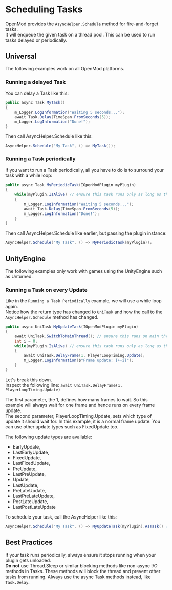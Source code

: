 # Scheduling Tasks
OpenMod provides the `AsyncHelper.Schedule` method for fire-and-forget tasks.  
It will enqueue the given task on a thread pool. This can be used to run tasks delayed or periodically.  

## Universal
The following examples work on all OpenMod platforms.

### Running a delayed Task
You can delay a Task like this:

```c#
public async Task MyTask()
{
    m_Logger.LogInformation("Waiting 5 seconds...");
    await Task.Delay(TimeSpan.FromSeconds(5));
    m_Logger.LogInformation("Done!");
}
```
Then call AsyncHelper.Schedule like this:
```c#
AsyncHelper.Schedule("My Task", () => MyTask());
```

### Running a Task periodically
If you want to run a Task periodically, all you have to do is to surround your task with a while loop:

```c#
public async Task MyPeriodicTask(IOpenModPlugin myPlugin)
{
    while(myPlugin.IsAlive) // ensure this task runs only as long as the plugin is loaded 
    {
        m_Logger.LogInformation("Waiting 5 seconds...");
        await Task.Delay(TimeSpan.FromSeconds(5));
        m_Logger.LogInformation("Done!");
    }
}
```
Then call AsyncHelper.Schedule like earlier, but passing the plugin instance:
```c#
AsyncHelper.Schedule("My Task", () => MyPeriodicTask(myPlugin));
```

## UnityEngine
The following examples only work with games using the UnityEngine such as Unturned.

### Running a Task on every Update
Like in the `Running a Task Periodically` example, we will use a while loop again.  
Notice how the return type has changed to `UniTask` and how the call to the `AsyncHelper.Schedule` method has changed.

```c#
public async UniTask MyUpdateTask(IOpenModPlugin myPlugin)
{
    await UniTask.SwitchToMainThread(); // ensure this runs on main thread first.
    int i = 0;
    while(myPlugin.IsAlive) // ensure this task runs only as long as the plugin is loaded 
    {
        await UniTask.DelayFrame(1, PlayerLoopTiming.Update);
        m_Logger.LogInformation($"Frame update: {++i}");
    }
}
```

Let's break this down.  
Inspect the following line:
`await UniTask.DelayFrame(1, PlayerLoopTiming.Update)`  

The first parameter, the 1, defines how many frames to wait. So this example will always wait for one frame and hence runs on every frame update.  
The second parameter, PlayerLoopTiming.Update, sets which type of update it should wait for. In this example, it is a normal frame update. You can use other update types such as FixedUpdate too.

The following update types are available:

* EarlyUpdate,
* LastEarlyUpdate,
* FixedUpdate,
* LastFixedUpdate,
* PreUpdate,
* LastPreUpdate,
* Update,
* LastUpdate,
* PreLateUpdate,
* LastPreLateUpdate,
* PostLateUpdate,
* LastPostLateUpdate

To schedule your task, call the AsyncHelper like this: 
```c#
AsyncHelper.Schedule("My Task", () => MyUpdateTask(myPlugin).AsTask() /* for UniTask, you will have to use .AsTask() */);
```

## Best Practices
If your task runs periodically, always ensure it stops running when your plugin gets unloaded.   
**Do not** use Thread.Sleep or similar blocking methods like non-async I/O methods in Tasks. These methods will block the thread and prevent other tasks from running. Always use the async Task methods instead, like `Task.Delay`.
